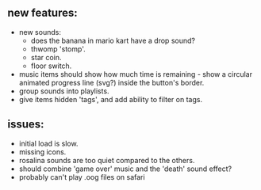 ## new features:
- new sounds:
  - does the banana in mario kart have a drop sound?
  - thwomp 'stomp'.
  - star coin.
  - floor switch.
- music items should show how much time is remaining - show a circular animated progress line (svg?) inside the button's border.
- group sounds into playlists.
- give items hidden 'tags', and add ability to filter on tags.

## issues:
- initial load is slow.
- missing icons.
- rosalina sounds are too quiet compared to the others.
- should combine 'game over' music and the 'death' sound effect?
- probably can't play .oog files on safari
